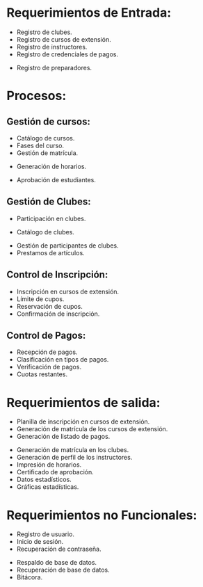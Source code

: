 # Requerimientos de Entrada:
  * Registro de clubes.
  * Registro de cursos de extensión.
  * Registro de instructores.
  * Registro de credenciales de pagos.
  - Registro de preparadores.

# Procesos:

  ## Gestión de cursos:
  * Catálogo de cursos.
  * Fases del curso.
  * Gestión de matrícula.
  - Generación de horarios.
  * Aprobación de estudiantes.

  ## Gestión de Clubes:
  - Participación en clubes.
  * Catálogo de clubes.
  - Gestión de participantes de clubes.
  - Prestamos de artículos.

  ## Control de Inscripción:
  * Inscripción en cursos de extensión.
  * Límite de cupos.
  * Reservación de cupos.
  * Confirmación de inscripción.

  ## Control de Pagos:
  * Recepción de pagos.
  * Clasificación en tipos de pagos.
  * Verificación de pagos.
  * Cuotas restantes.

# Requerimientos de salida:
  * Planilla de inscripción en cursos de extensión.
  * Generación de matrícula de los cursos de extensión.
  * Generación de listado de pagos.
  - Generación de matrícula en los clubes.
  - Generación de perfil de los instructores.
  - Impresión de horarios.
  - Certificado de aprobación.
  - Datos estadísticos.
  - Gráficas estadísticas.

# Requerimientos no Funcionales:
  * Registro de usuario.
  * Inicio de sesión.
  * Recuperación de contraseña.
  - Respaldo de base de datos.
  - Recuperación de base de datos.
  - Bitácora.
